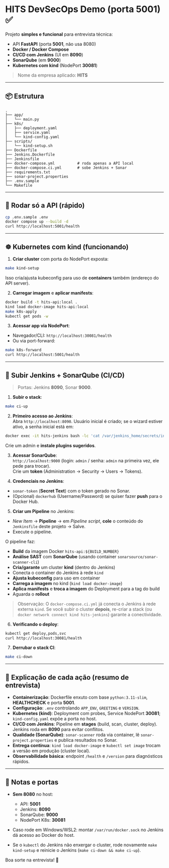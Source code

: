 # HITS DevSecOps Demo (porta 5001) ✅

Projeto **simples e funcional** para entrevista técnica:
- API **FastAPI** (porta **5001**, não usa 8080)
- **Docker / Docker Compose**
- **CI/CD com Jenkins** (UI em **8090**)
- **SonarQube** (em **9000**)
- **Kubernetes com kind** (NodePort **30081**)

> Nome da empresa aplicado: **HITS**

---

## 📦 Estrutura

```
.
├── app/
│   └── main.py
├── k8s/
│   ├── deployment.yaml
│   ├── service.yaml
│   └── kind-config.yaml
├── scripts/
│   └── kind-setup.sh
├── Dockerfile
├── Jenkins.Dockerfile
├── Jenkinsfile
├── docker-compose.yml          # roda apenas a API local
├── docker-compose.ci.yml       # sobe Jenkins + Sonar
├── requirements.txt
├── sonar-project.properties
├── .env.sample
└── Makefile
```

---

## 🚀 Rodar só a API (rápido)

```bash
cp .env.sample .env
docker compose up --build -d
curl http://localhost:5001/health
```

---

## ☸️ Kubernetes com kind (funcionando)

1) **Criar cluster** com porta do NodePort exposta:
```bash
make kind-setup
```
Isso cria/ajusta kubeconfig para uso de **containers** também (endereço do API server).

2) **Carregar imagem** e **aplicar manifests**:
```bash
docker build -t hits-api:local .
kind load docker-image hits-api:local
make k8s-apply
kubectl get pods -w
```

3) **Acessar app via NodePort**:
- Navegador/CLI: `http://localhost:30081/health`  
- Ou via port-forward:
```bash
make k8s-forward
curl http://localhost:5001/health
```

---

## 🧰 Subir **Jenkins + SonarQube** (CI/CD)

> Portas: Jenkins **8090**, Sonar **9000**.

1) **Subir o stack**:
```bash
make ci-up
```

2) **Primeiro acesso ao Jenkins**:  
Abra `http://localhost:8090`. Usuário inicial é criado; se o wizard estiver ativo, a senha inicial está em:
```bash
docker exec -it hits-jenkins bash -lc 'cat /var/jenkins_home/secrets/initialAdminPassword'
```
Crie um admin e **instale plugins sugeridos**.

3) **Acessar SonarQube**:  
`http://localhost:9000` (login: `admin` / senha: `admin` na primeira vez, ele pede para trocar).  
Crie um **token** (Administration → Security → Users → Tokens).

4) **Credenciais no Jenkins**:
- `sonar-token` (**Secret Text**) com o token gerado no Sonar.
- (Opcional) `dockerhub` (Username/Password) se quiser fazer **push** para o Docker Hub.

5) **Criar um Pipeline** no Jenkins:  
- *New Item* → **Pipeline** → em *Pipeline script*, **cole** o conteúdo do `Jenkinsfile` deste projeto → Salve.
- Execute o pipeline.

O pipeline faz:
- **Build** da imagem Docker `hits-api:${BUILD_NUMBER}`
- **Análise SAST** com **SonarQube** (usando container `sonarsource/sonar-scanner-cli`)
- **Cria/garante** um cluster **kind** (dentro do Jenkins)
- Conecta o container do Jenkins à rede `kind`
- **Ajusta kubeconfig** para uso em container
- **Carrega a imagem** no kind (`kind load docker-image`)
- **Aplica manifests** e **troca a imagem** do Deployment para a tag do build
- Aguarda o **rollout**

> Observação: O `docker-compose.ci.yml` já conecta o Jenkins à rede externa `kind`. Se você subir o cluster **depois**, re-criar a stack (ou `docker network connect kind hits-jenkins`) garante a conectividade.

6) **Verificando o deploy**:
```bash
kubectl get deploy,pods,svc
curl http://localhost:30081/health
```

7) **Derrubar o stack CI**:
```bash
make ci-down
```

---

## 🔎 Explicação de cada ação (resumo de entrevista)

- **Containerização**: Dockerfile enxuto com base `python:3.11-slim`, **HEALTHCHECK** e porta **5001**.  
- **Configuração**: `.env` controlando `APP_ENV`, `GREETING` e `VERSION`.  
- **Kubernetes (kind)**: Deployment com probes, Service NodePort **30081**; `kind-config.yaml` expõe a porta no host.  
- **CI/CD com Jenkins**: Pipeline em **stages** (build, scan, cluster, deploy). Jenkins roda em **8090** para evitar conflitos.  
- **Qualidade (SonarQube)**: `sonar-scanner` roda via container, lê `sonar-project.properties` e publica resultados no Sonar.  
- **Entrega contínua**: `kind load docker-image` e `kubectl set image` trocam a versão em produção (cluster local).  
- **Observabilidade básica**: endpoint `/health` e `/version` para diagnósticos rápidos.

---

## 🔐 Notas e portas

- **Sem 8080** no host:
  - API: **5001**
  - Jenkins: **8090**
  - SonarQube: **9000**
  - NodePort K8s: **30081**

- Caso rode em Windows/WSL2: montar `/var/run/docker.sock` no Jenkins dá acesso ao Docker do host.  
- Se o `kubectl` do Jenkins não enxergar o cluster, rode novamente `make kind-setup` e reinicie o Jenkins (`make ci-down && make ci-up`).

Boa sorte na entrevista! 🚀
